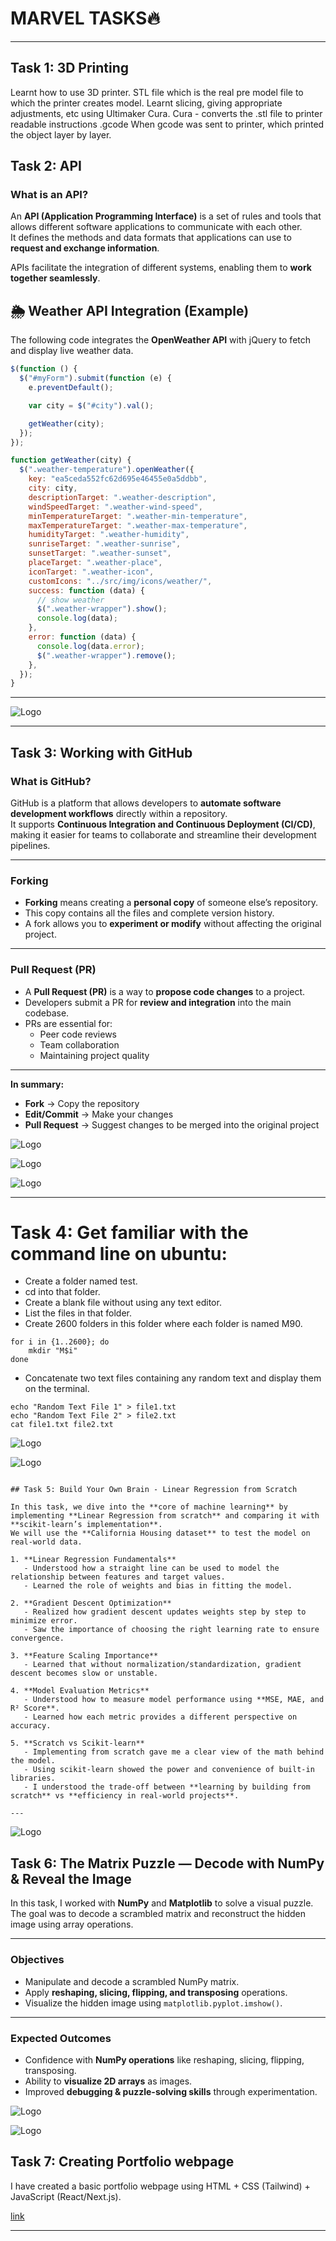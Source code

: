 # **MARVEL TASKS🔥**
------------------------------------------------------
## **Task 1: 3D Printing**

Learnt how to use 3D printer. STL file which is the real pre model file to which the printer creates model. Learnt slicing, giving appropriate adjustments, etc using Ultimaker Cura. Cura - converts the .stl file to printer readable instructions .gcode
When gcode was sent to printer, which printed the object  layer by layer.

##  Task 2: API

###  What is an API?
An **API (Application Programming Interface)** is a set of rules and tools that allows different software applications to communicate with each other.  
It defines the methods and data formats that applications can use to **request and exchange information**.  

APIs facilitate the integration of different systems, enabling them to **work together seamlessly**.

## 🌦️ Weather API Integration (Example)

The following code integrates the **OpenWeather API** with jQuery to fetch and display live weather data.

```javascript
$(function () {
  $("#myForm").submit(function (e) {
    e.preventDefault();

    var city = $("#city").val();

    getWeather(city);
  });
});

function getWeather(city) {
  $(".weather-temperature").openWeather({
    key: "ea5ceda552fc62d695e46455e0a5ddbb",
    city: city,
    descriptionTarget: ".weather-description",
    windSpeedTarget: ".weather-wind-speed",
    minTemperatureTarget: ".weather-min-temperature",
    maxTemperatureTarget: ".weather-max-temperature",
    humidityTarget: ".weather-humidity",
    sunriseTarget: ".weather-sunrise",
    sunsetTarget: ".weather-sunset",
    placeTarget: ".weather-place",
    iconTarget: ".weather-icon",
    customIcons: "../src/img/icons/weather/",
    success: function (data) {
      // show weather
      $(".weather-wrapper").show();
      console.log(data);
    },
    error: function (data) {
      console.log(data.error);
      $(".weather-wrapper").remove();
    },
  });
}
```
---

 ![Logo](https://github.com/baswantrayallad/uvce-marvel-tasks/blob/master/assets/TASK%202%20API.png?raw=true)

---

##  Task 3: Working with GitHub

###  What is GitHub?
GitHub is a platform that allows developers to **automate software development workflows** directly within a repository.  
It supports **Continuous Integration and Continuous Deployment (CI/CD)**, making it easier for teams to collaborate and streamline their development pipelines.

---

### Forking
- **Forking** means creating a **personal copy** of someone else’s repository.  
- This copy contains all the files and complete version history.  
- A fork allows you to **experiment or modify** without affecting the original project.  

---

### Pull Request (PR)
- A **Pull Request (PR)** is a way to **propose code changes** to a project.  
- Developers submit a PR for **review and integration** into the main codebase.  
- PRs are essential for:
  - Peer code reviews   
  - Team collaboration 
  - Maintaining project quality  

---

 **In summary:**  
- **Fork** → Copy the repository  
- **Edit/Commit** → Make your changes  
- **Pull Request** → Suggest changes to be merged into the original project

 ![Logo](https://github.com/baswantrayallad/uvce-marvel-tasks/blob/master/assets/TASK%203%20Working%20with%20github%201.png?raw=true)

  ![Logo](https://github.com/baswantrayallad/uvce-marvel-tasks/blob/master/assets/TASK%203%20Working%20with%20github%202.png?raw=true)

 ![Logo](https://github.com/baswantrayallad/uvce-marvel-tasks/blob/master/assets/TASK%203%20Working%20with%20github%203.png?raw=true)

 ---

 # Task 4: Get familiar with the command line on ubuntu:

* Create a folder named test.
* cd into that folder.
* Create a blank file without using any text editor.
* List the files in that folder.
* Create 2600 folders in this folder where each folder is named M90.
```shell
for i in {1..2600}; do
    mkdir "M$i"
done
```
* Concatenate two text files containing any random text and display them on the terminal.
```shell
echo "Random Text File 1" > file1.txt
echo "Random Text File 2" > file2.txt
cat file1.txt file2.txt
```

![Logo](https://github.com/baswantrayallad/uvce-marvel-tasks/blob/master/assets/TASK%204%20Working%20with%20ubuntu%201.png?raw=true)

![Logo](https://github.com/baswantrayallad/uvce-marvel-tasks/blob/master/assets/TASK%204%20Working%20with%20ubuntu%202.png?raw=true)
```

## Task 5: Build Your Own Brain - Linear Regression from Scratch

In this task, we dive into the **core of machine learning** by implementing **Linear Regression from scratch** and comparing it with **scikit-learn’s implementation**.  
We will use the **California Housing dataset** to test the model on real-world data.

1. **Linear Regression Fundamentals**  
   - Understood how a straight line can be used to model the relationship between features and target values.  
   - Learned the role of weights and bias in fitting the model.  

2. **Gradient Descent Optimization**  
   - Realized how gradient descent updates weights step by step to minimize error.  
   - Saw the importance of choosing the right learning rate to ensure convergence.  

3. **Feature Scaling Importance**  
   - Learned that without normalization/standardization, gradient descent becomes slow or unstable.  

4. **Model Evaluation Metrics**  
   - Understood how to measure model performance using **MSE, MAE, and R² Score**.  
   - Learned how each metric provides a different perspective on accuracy.  

5. **Scratch vs Scikit-learn**  
   - Implementing from scratch gave me a clear view of the math behind the model.  
   - Using scikit-learn showed the power and convenience of built-in libraries.  
   - I understood the trade-off between **learning by building from scratch** vs **efficiency in real-world projects**.  

---
```
 ![Logo](https://github.com/baswantrayallad/uvce-marvel-tasks/blob/master/assets/TASK%205%20Linear%20Regression%201.png?raw=true)
 

## Task 6: The Matrix Puzzle — Decode with NumPy & Reveal the Image

In this task, I worked with **NumPy** and **Matplotlib** to solve a visual puzzle.  
The goal was to decode a scrambled matrix and reconstruct the hidden image using array operations.

---

### Objectives
- Manipulate and decode a scrambled NumPy matrix.  
- Apply **reshaping, slicing, flipping, and transposing** operations.  
- Visualize the hidden image using `matplotlib.pyplot.imshow()`.  

---

### Expected Outcomes
- Confidence with **NumPy operations** like reshaping, slicing, flipping, transposing.  
- Ability to **visualize 2D arrays** as images.  
- Improved **debugging & puzzle-solving skills** through experimentation.


 ![Logo](https://github.com/baswantrayallad/uvce-marvel-tasks/blob/master/assets/TASK%206%20Matrix%20Puzzle%201.png?raw=true)

![Logo](https://github.com/baswantrayallad/uvce-marvel-tasks/blob/master/assets/TASK%206%20Martix%20Puzzle%202.png?raw=true)


## **Task 7: Creating Portfolio webpage**
I have created  a basic portfolio webpage using HTML + CSS (Tailwind) + JavaScript (React/Next.js).

[link](https://github.com/baswantrayallad/portfolio-website)

---------------------








  

 























